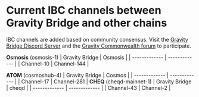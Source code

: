# Current IBC channels between Gravity Bridge and other chains

IBC channels are added based on community consensus. Visit the [Gravity Bridge Discord Server](https://discord.gg/d3DshmHpXA) and the [Gravity Commonwealth forum](https://commonwealth.im/gravity-bridge) to participate.

**Osmosis** (osmosis-1)
| Gravity Bridge  | Osmosis |
| ------------- | ------------- |
| Channel-10  | Channel-144  |

**ATOM** (cosmoshub-4)
| Gravity Bridge  | Cosmos |
| ------------- | ------------- |
| Channel-17  | Channel-281  |
**CHEQ** (cheqd-mainnet-1)
| Gravity Bridge  | cheqd |
| ------------- | ------------- |
| Channel-43  | Channel-2  |